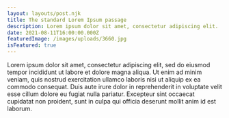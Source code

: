 ```yaml
---
layout: layouts/post.njk
title: The standard Lorem Ipsum passage
description: Lorem ipsum dolor sit amet, consectetur adipiscing elit.
date: 2021-08-11T16:00:00.000Z
featuredImage: /images/uploads/3660.jpg
isFeatured: true
---
```

Lorem ipsum dolor sit amet, consectetur adipiscing elit, sed do eiusmod tempor incididunt ut labore et dolore magna aliqua. Ut enim ad minim veniam, quis nostrud exercitation ullamco laboris nisi ut aliquip ex ea commodo consequat. Duis aute irure dolor in reprehenderit in voluptate velit esse cillum dolore eu fugiat nulla pariatur. Excepteur sint occaecat cupidatat non proident, sunt in culpa qui officia deserunt mollit anim id est laborum.